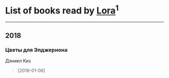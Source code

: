 # List of books read by [Lora](https://plus.google.com/105383463978163046246)<sup>1</sup>
---

## 2018

### Цветы для Элджернона
Дэниел Киз
> [2018-01-06] 



